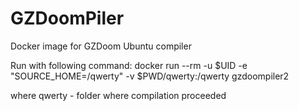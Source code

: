 # GZDoomPiler
Docker image for GZDoom Ubuntu compiler

Run with following command: docker run --rm -u $UID -e "SOURCE_HOME=/qwerty" -v $PWD/qwerty:/qwerty gzdoompiler2

where qwerty - folder where compilation proceeded


